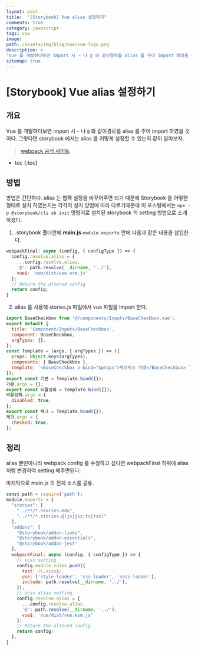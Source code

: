 ```yaml
---
layout: post
title:  "[Storybook] Vue alias 설정하기"
comments: true
category: javascript
tags: vue
image:
path: /assets/img/blog/vue/vue-logo.png
description: >
"Vue 를 개발하다보면 import 시 ~ 나 @ 와 같이경로를 alias 를 주어 import 하였을 것이다. 그렇다면 storybook 에서는 alias 를 어떻게 설정할 수 있는지 같이 알아보자."
sitemap: true
---
```


# [Storybook] Vue alias 설정하기

## 개요
Vue 를 개발하다보면 import 시 `~` 나 `@` 와 같이경로를 alias 를 주어 import 하였을 것이다.
그렇다면 storybook 에서는 alias 를 어떻게 설정할 수 있는지 같이 알아보자.

> [webpack 공식 사이트 ](https://webpack.js.org/)
<!--more-->
* toc
  {:toc}

## 방법
방법은 간단하다. alias 는 웹팩 설정을 바꾸어주면 되기 때문에 Storybook 을 어떻한 형태로 설치 하였는지는 각각의 설치 방법에 따라
다르기때문에 이 포스팅에서는 `npx -p @storybook/cli sb init` 명령어로 설치된 storybook 의 setting 방법으로 소개하겠다.

1. .storybook 폴더안에 **main.js** `module.exports` 안에 다음과 같은 내용을 삽입한다.
```js
webpackFinal: async (config, { configType }) => {
  config.resolve.alias = {
    ...config.resolve.alias,
    '@': path.resolve(__dirname, '../'),
    vue$: 'vue/dist/vue.esm.js'
  };
  // Return the altered config
  return config;
}
```

2. alias 를 사용해 stories.js 파일에서 vue 파일을 import 한다.

```js
import BaseCheckbox from '@/components/Inputs/BaseCheckbox.vue';
export default {
  title: 'Component/Inputs/BaseCheckbox',
  component: BaseCheckbox,
  argTypes: {},
};
const Template = (args, { argTypes }) => ({
  props: Object.keys(argTypes),
  components: { BaseCheckbox },
  template: `<BaseCheckbox v-bind="$props">체크박스 라벨</BaseCheckbox> `,
});
export const 기본 = Template.bind({});
기본.args = {};
export const 비활성화 = Template.bind({});
비활성화.args = {
  disabled: true,
};
export const 체크 = Template.bind({});
체크.args = {
  checked: true,
};
```


## 정리
alias 뿐만아니라 webpack config 를 수정하고 싶다면 webpackFinal 하위에 alias 처럼 변경하여 setting 해주면된다.

마지막으로 main.js 의 전체 소스를 공유.

```js
const path = require('path');
module.exports = {
  "stories": [
    "../**/*.stories.mdx",
    "../**/*.stories.@(js|jsx|ts|tsx)"
  ],
  "addons": [
    "@storybook/addon-links",
    "@storybook/addon-essentials",
    "@storybook/addon-jest"
  ],
  webpackFinal: async (config, { configType }) => {
    // scss setting
    config.module.rules.push({
      test: /\.scss$/,
      use: ['style-loader', 'css-loader', 'sass-loader'],
      include: path.resolve(__dirname, '../'),
    });
    // scss alias setting
    config.resolve.alias = {
      ...config.resolve.alias,
      '@': path.resolve(__dirname, '../'),
      vue$: 'vue/dist/vue.esm.js'
    };
    // Return the altered config
    return config;
  },
}
```